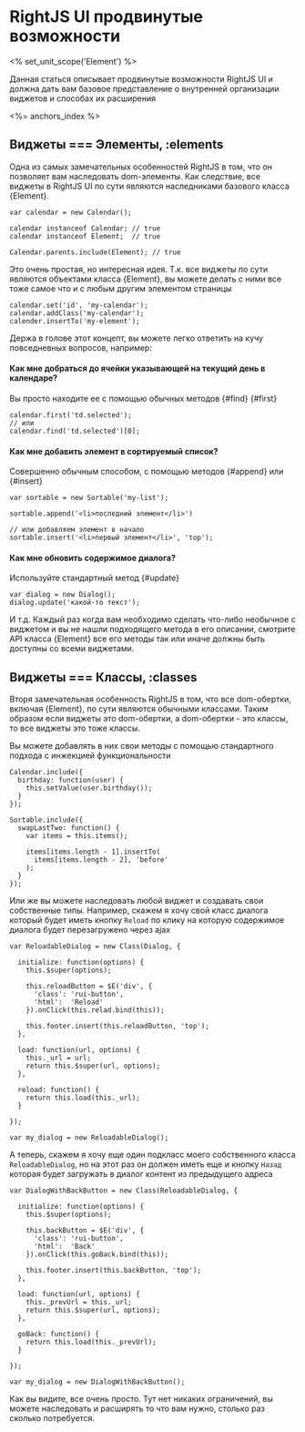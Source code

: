 # RightJS UI продвинутые возможности
<% set_unit_scope('Element') %>

Данная статься описывает продвинутые возможности RightJS UI и должна дать вам
базовое представление о внутренней организации виджетов и способах их
расширения

<%= anchors_index %>

## Виджеты === Элементы, :elements

Одна из самых замечательных особенностей RightJS в том, что он позволяет вам
наследовать dom-элементы. Как следствие, все виджеты в RightJS UI по сути
являются наследниками базового класса {Element}.

    var calendar = new Calendar();

    calendar instanceof Calendar; // true
    calendar instanceof Element;  // true

    Calendar.parents.include(Element); // true

Это очень простая, но интересная идея. Т.к. все виджеты по сути являются
объектами класса {Element}, вы можете делать с ними все тоже самое что и с
любым другим элементом страницы

    calendar.set('id', 'my-calendar');
    calendar.addClass('my-calendar');
    calender.insertTo('my-element');

Держа в голове этот концепт, вы можете легко ответить на кучу повседневных вопросов,
например:

#### Как мне добраться до ячейки указывающей на текущий день в календаре?

Вы просто находите ее с помощью обычных методов {#find} {#first}

    calendar.first('td.selected');
    // или
    calendar.find('td.selected')[0];

#### Как мне добавить элемент в сортируемый список?

Совершенно обычным способом, с помощью методов {#append} или {#insert}

    var sortable = new Sortable('my-list');

    sortable.append('<li>последний элемент</li>')

    // или добавляем элемент в начало
    sortable.insert('<li>первый элемент</li>', 'top');

#### Как мне обновить содержимое диалога?

Используйте стандартный метод {#update}

    var dialog = new Dialog();
    dialog.update('какой-то текст');

И т.д. Каждый раз когда вам необходимо сделать что-либо необычное с виджетом и
вы не нашли подходящего метода в его описании, смотрите API класса {Element}
все его методы так или иначе должны быть доступны со всеми виджетами.



## Виджеты === Классы, :classes

Вторя замечательная особенность RightJS в том, что все dom-обертки, включая
{Element}, по сути являются обычными классами. Таким образом если виджеты это
dom-обертки, а dom-обертки - это классы, то все виджеты это тоже классы.

Вы можете добавлять в них свои методы с помощью стандартного подхода с
инжекцией функциональности

    Calendar.include({
      birthday: function(user) {
        this.setValue(user.birthday());
      }
    });

    Sortable.include({
      swapLastTwo: function() {
        var items = this.items();

        items[items.length - 1].insertTo(
          items[items.length - 2], 'before'
        );
      }
    });

Или же вы можете наследовать любой виджет и создавать свои собственные
типы. Например, скажем я хочу свой класс диалога который будет иметь кнопку
`Reload` по клику на которую содержимое диалога будет перезагружено через
ajax

    var ReloadableDialog = new Class(Dialog, {

      initialize: function(options) {
        this.$super(options);

        this.reloadButton = $E('div', {
          'class': 'rui-button',
          'html':  'Reload'
        }).onClick(this.relad.bind(this));

        this.footer.insert(this.reloadButton, 'top');
      },

      load: function(url, options) {
        this._url = url;
        return this.$super(url, options);
      },

      reload: function() {
        return this.load(this._url);
      }

    });

    var my_dialog = new ReloadableDialog();

А теперь, скажем я хочу еще один подкласс моего собственного класса
`ReloadableDialog`, но на этот раз он должен иметь еще и кнопку `Назад`
которая будет загружать в диалог контент из предыдущего адреса

    var DialogWithBackButton = new Class(ReloadableDialog, {

      initialize: function(options) {
        this.$super(options);

        this.backButton = $E('div', {
          'class': 'rui-button',
          'html':  'Back'
        }).onClick(this.goBack.bind(this));

        this.footer.insert(this.backButton, 'top');
      },

      load: function(url, options) {
        this._prevUrl = this._url;
        return this.$super(url, options);
      },

      goBack: function() {
        return this.load(this._prevUrl);
      }

    });

    var my_dialog = new DialogWithBackButton();

Как вы видите, все очень просто. Тут нет никаких ограничений, вы можете
наследовать и расширять то что вам нужно, столько раз сколько потребуется.